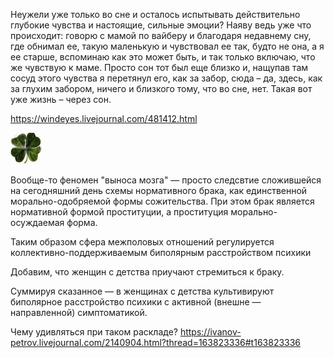Неужели уже только во сне и осталось испытывать действительно глубокие чувства и настоящие, сильные эмоции? Наяву ведь уже что происходит: говорю с мамой по вайберу и благодаря недавнему сну, где обнимал ее, такую маленькую и чувствовал ее так, будто не она, а я ее старше, вспоминаю как это может быть, и так только включаю, что же чувствую к маме. Просто сон тот был еще близко и, нащупав там сосуд этого чувства я перетянул его, как за забор, сюда – да, здесь, как за глухим забором, ничего и близкого тому, что во сне, нет. Такая вот уже жизнь – через сон.

https://windeyes.livejournal.com/481412.html

![370917_900.jpg](../_resources/370917_900.jpg)

Вообще-то феномен "выноса мозга" — просто следсвтие сложившейся на сегодняшний день схемы нормативного брака, как единственной морально-одобряемой формы сожительства. При этом брак является нормативной формой проституции, а проституция морально-осуждаемая форма.

Таким образом сфера межполовых отношений регулируется коллективно-поддерживаемым биполярным расстройством психики

Добавим, что женщин с детства приучают стремиться к браку.

Суммируя сказанное — в женщинах с детства культивируют биполярное расстройство психики с активной (внешне — направленной) симптоматикой.

Чему удивляться при таком раскладе?
https://ivanov-petrov.livejournal.com/2140904.html?thread=163823336#t163823336